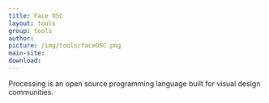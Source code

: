 ```yaml
---
title: Face OSC
layout: tools
group: tools
author:
picture: /img/tools/faceOSC.png
main-site:
download:
---
```

Processing is an open source programming language built for visual design communities.